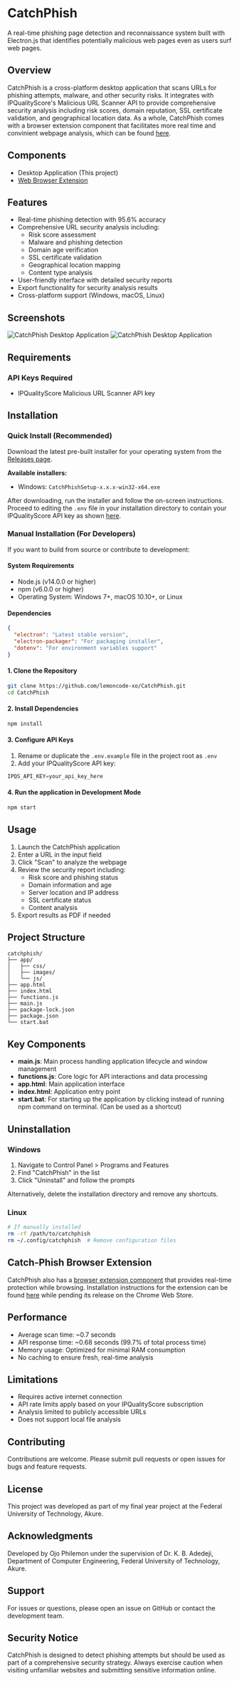 # CatchPhish

A real-time phishing page detection and reconnaissance system built with Electron.js that identifies potentially malicious web pages even as users surf web pages.

## Overview

CatchPhish is a cross-platform desktop application that scans URLs for phishing attempts, malware, and other security risks. It integrates with IPQualityScore's Malicious URL Scanner API to provide comprehensive security analysis including risk scores, domain reputation, SSL certificate validation, and geographical location data. As a whole, CatchPhish comes with a browser extension component that facilitates more real time and convinient webpage analysis, which can be found [here](https://github.com/lemoncode-xo/CatchPhish-Browser-Extension).

## Components
- Desktop Application (This project)
- [Web Browser Extension ](https://github.com/lemoncode-xo/CatchPhish-Browser-Extension)


## Features

- Real-time phishing detection with 95.6% accuracy
- Comprehensive URL security analysis including:
  - Risk score assessment
  - Malware and phishing detection
  - Domain age verification
  - SSL certificate validation
  - Geographical location mapping
  - Content type analysis
- User-friendly interface with detailed security reports
- Export functionality for security analysis results
- Cross-platform support (Windows, macOS, Linux)

## Screenshots

![CatchPhish Desktop Application](docs/capture_1.png)
![CatchPhish Desktop Application](docs/capture_2.png)

## Requirements


### API Keys Required
- IPQualityScore Malicious URL Scanner API key

## Installation

### Quick Install (Recommended)

Download the latest pre-built installer for your operating system from the [Releases page](https://github.com/lemoncode-xo/CatchPhish/releases/latest).

**Available installers:**
- Windows: `CatchPhishSetup-x.x.x-win32-x64.exe`

After downloading, run the installer and follow the on-screen instructions.
Proceed to editing the `.env` file in your installation directory to contain your IPQualityScore API key as shown [here](#3-configure-api-keys).

### Manual Installation (For Developers)

If you want to build from source or contribute to development:

#### System Requirements
- Node.js (v14.0.0 or higher)
- npm (v6.0.0 or higher)
- Operating System: Windows 7+, macOS 10.10+, or Linux

#### Dependencies

```json
{
  "electron": "Latest stable version",
  "electron-packager": "For packaging installer",
  "dotenv": "For environment variables support"
}
```

#### 1.  Clone the Repository

```bash
git clone https://github.com/lemoncode-xo/CatchPhish.git
cd CatchPhish
```

#### 2. Install Dependencies

```bash
npm install
```

#### 3. Configure API Keys

1. Rename or duplicate the `.env.example` file in the project root as `.env`
2. Add your IPQualityScore API key:

```javascript
IPQS_API_KEY=your_api_key_here
```

#### 4. Run the application in Development Mode

```bash
npm start
```

## Usage

1. Launch the CatchPhish application
2. Enter a URL in the input field
3. Click "Scan" to analyze the webpage
4. Review the security report including:
   - Risk score and phishing status
   - Domain information and age
   - Server location and IP address
   - SSL certificate status
   - Content analysis
5. Export results as PDF if needed

## Project Structure

```
catchphish/
├── app/
│   ├── css/
│   ├── images/
│   └── js/
├── app.html
├── index.html
├── functions.js
├── main.js
├── package-lock.json
├── package.json
└── start.bat
```

## Key Components

- **main.js**: Main process handling application lifecycle and window management
- **functions.js**: Core logic for API interactions and data processing
- **app.html**: Main application interface
- **index.html**: Application entry point
- **start.bat**: For starting up the application by clicking instead of running npm command on terminal. (Can be used as a shortcut)

## Uninstallation

### Windows

1. Navigate to Control Panel > Programs and Features
2. Find "CatchPhish" in the list
3. Click "Uninstall" and follow the prompts

Alternatively, delete the installation directory and remove any shortcuts.

### Linux

```bash
# If manually installed
rm -rf /path/to/catchphish
rm ~/.config/catchphish  # Remove configuration files
```

## Catch-Phish Browser Extension

CatchPhish also has a [browser extension component](https://github.com/lemoncode-xo/CatchPhish-Browser-Extension) that provides real-time protection while browsing. Installation instructions for the extension can be found [here](https://github.com/lemoncode-xo/CatchPhish-Browser-Extension) while pending its release on the Chrome Web Store.

## Performance

- Average scan time: ~0.7 seconds
- API response time: ~0.68 seconds (99.7% of total process time)
- Memory usage: Optimized for minimal RAM consumption
- No caching to ensure fresh, real-time analysis

## Limitations

- Requires active internet connection
- API rate limits apply based on your IPQualityScore subscription
- Analysis limited to publicly accessible URLs
- Does not support local file analysis

## Contributing

Contributions are welcome. Please submit pull requests or open issues for bugs and feature requests.

## License

This project was developed as part of my final year project at the Federal University of Technology, Akure.

## Acknowledgments

Developed by Ojo Philemon under the supervision of Dr. K. B. Adedeji, Department of Computer Engineering, Federal University of Technology, Akure.

## Support

For issues or questions, please open an issue on GitHub or contact the development team.

## Security Notice

CatchPhish is designed to detect phishing attempts but should be used as part of a comprehensive security strategy. Always exercise caution when visiting unfamiliar websites and submitting sensitive information online.